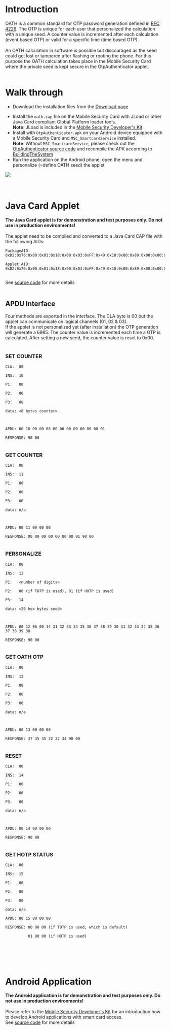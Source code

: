 # Introduction #

OATH is a common standard for OTP password generation defined in [RFC 4226](http://www.ietf.org/rfc/rfc4226.txt). The OTP is unique for each user that personalized the calculation with a unique seed. A counter value is incremented after each calculation (event based OTP) or valid for a specific time (time based OTP).<br><br>
An OATH calculation in software is possible but discouraged as the seed could get lost or tampered after flashing or rooting the phone. For this purpose the OATH calculation takes place in the Mobile Security Card where the private seed is kept secure in the OtpAuthenticator applet.<br>
<br>
<h1>Walk through</h1>
<ul><li>Download the installation files from the <a href='http://seek-for-android.googlecode.com/files/otpauth.tar.gz'>Download page</a>
</li></ul><ul><li>Install the <code>oath.cap</code> file on the Mobile Security Card with JLoad or other Java Card compliant Global Platform loader tools.<br>
<b>Note</b>: JLoad is included in the <a href='https://www.cardsolutions-shop.com/shop/gi-de/'>Mobile Security Developer's Kit</a>
</li><li>Install with <code>OtpAuthenticator.apk</code> on your Android device equipped with a Mobile Security Card and <code>MSC_SmartcardService</code> installed.<br>
<b>Note</b>: Without <code>MSC_SmartcardService</code>, please check out the <a href='http://code.google.com/p/seek-for-android/source/browse/#svn/trunk/applications/OtpAuthenticator/OtpAuthenticator'>OtpAuthenticator source code</a> and recompile the APK according to <a href='http://code.google.com/p/seek-for-android/wiki/BuildingTheSystem'>BuildingTheSystem</a>
</li><li>Run the application on the Android phone, open the menu and personalize (=define OATH seed) the applet</li></ul>

<img src='http://seek-for-android.github.io/img/wiki/OtpAuthenticator.png' />
<br /><br /><br />

<h1>Java Card Applet</h1>
<b>The Java Card applet is for demonstration and test purposes only. Do not use in production environments!</b><br /><br />
The applet need to be compiled and converted to a Java Card CAP file with the following AIDs:<br>
<pre><code>PackageAID: 0xD2:0x76:0x00:0x01:0x18:0x00:0x03:0xFF:0x49:0x10:0x00:0x89:0x00:0x00:0x02:0x00<br>
Applet AID: 0xD2:0x76:0x00:0x01:0x18:0x00:0x03:0xFF:0x49:0x10:0x00:0x89:0x00:0x00:0x02:0x01<br>
</code></pre>
See <a href='http://code.google.com/p/seek-for-android/source/browse/#svn/trunk/applications/OtpAuthenticator/JavaCardApplet'>source code</a> for more details<br>
<br>
<h2>APDU Interface</h2>
Four methods are exported in the interface. The CLA byte is 00 but the applet can communicate on logical channels (01, 02 & 03).<br />
If the applet is not personalized yet (after installation) the OTP generation will generate a 6985. The counter value is incremented each time a OTP is calculated. After setting a new seed, the counter value is reset to 0x00.<br>
<br>
<h3>SET COUNTER</h3>
<pre><code>CLA:  00<br>
INS:  10<br>
P1:   00<br>
P2:   00<br>
P3:   08<br>
data: &lt;8 bytes counter&gt;<br>
<br>
APDU: 00 10 00 00 08 00 00 00 00 00 00 00 01<br>
RESPONSE: 90 00<br>
</code></pre>
<h3>GET COUNTER</h3>
<pre><code>CLA:  00<br>
INS:  11<br>
P1:   00<br>
P2:   00<br>
P3:   00<br>
data: n/a<br>
<br>
APDU: 00 11 00 00 00<br>
RESPONSE: 00 00 00 00 00 00 00 01 90 00<br>
</code></pre>
<h3>PERSONALIZE</h3>
<pre><code>CLA:  00<br>
INS:  12<br>
P1:   &lt;number of digits&gt;<br>
P2:   00 (if TOTP is used), 01 (if HOTP is used)<br>
P3:   14<br>
data: &lt;20 hex bytes seed&gt;<br>
<br>
APDU: 00 12 06 00 14 31 32 33 34 35 36 37 38 39 30 31 32 33 34 35 36 37 38 39 30<br>
RESPONSE: 90 00<br>
</code></pre>
<h3>GET OATH OTP</h3>
<pre><code>CLA:  00<br>
INS:  13<br>
P1:   00<br>
P2:   00<br>
P3:   00<br>
data: n/a<br>
<br>
APDU: 00 13 00 00 00<br>
RESPONSE: 37 35 35 32 32 34 90 00<br>
</code></pre>
<h3>RESET</h3>
<pre><code>CLA:  00<br>
INS:  14<br>
P1:   00<br>
P2:   00<br>
P3:   00<br>
data: n/a<br>
<br>
APDU: 00 14 00 00 00<br>
RESPONSE: 90 00<br>
</code></pre>
<h3>GET HOTP STATUS</h3>
<pre><code>CLA:  00<br>
INS:  15<br>
P1:   00<br>
P2:   00<br>
P3:   00<br>
data: n/a<br>
APDU: 00 15 00 00 00<br>
RESPONSE: 00 90 00 (if TOTP is used, which is default)<br>
          01 90 00 (if HOTP is used)<br>
</code></pre>
<br /><br /><br />

<h1>Android Application</h1>
<b>The Android application is for demonstration and test purposes only. Do not use in production environments!</b><br /><br />
Please refer to the <a href='https://www.cardsolutions-shop.com/shop/gi-de/'>Mobile Security Developer's Kit</a> for an introduction how to develop Android applications with smart card access.<br />
See <a href='http://code.google.com/p/seek-for-android/source/browse/#svn/trunk/applications/OtpAuthenticator/OtpAuthenticator'>source code</a> for more details